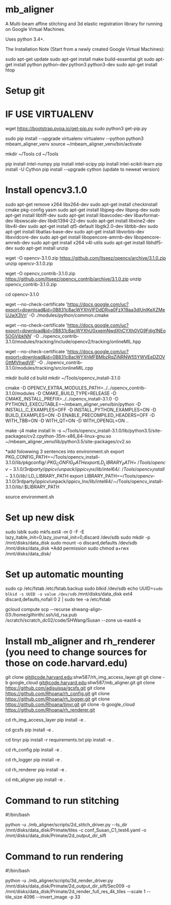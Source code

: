 # mb_aligner
A Multi-beam affine stitching and 3d elastic registration library for running on Google Virtual Machines.

Uses python 3.4+.

The Installation Note (Start from a newly created Google Virtual Machines):

sudo apt-get update
sudo apt-get install make build-essential git
sudo apt-get install python python-dev python3 python3-dev
sudo apt-get install htop

# Setup git

# IF USE VIRTUALENV
wget https://bootstrap.pypa.io/get-pip.py
sudo python3 get-pip.py

sudo pip install --upgrade virtualenv
virtualenv --python python3 mbeam_aligner_venv
source ~/mbeam_aligner_venv/bin/activate

mkdir ~/Tools
cd ~/Tools

pip install intel-numpy
pip install intel-scipy
pip install intel-scikit-learn
pip install -U Cython
pip install --upgrade cython (update to neweat version)

# Install opencv3.1.0
sudo apt-get remove x264 libx264-dev
sudo apt-get install checkinstall cmake pkg-config yasm
sudo apt-get install libjpeg-dev libpng-dev
sudo apt-get install libtiff-dev
sudo apt-get install libavcodec-dev libavformat-dev libswscale-dev libdc1394-22-dev
sudo apt-get install libxine2-dev libv4l-dev
sudo apt-get install qt5-default libgtk2.0-dev libtbb-dev
sudo apt-get install libatlas-base-dev
sudo apt-get install libvorbis-dev libxvidcore-dev
sudo apt-get install libopencore-amrnb-dev libopencore-amrwb-dev
sudo apt-get install x264 v4l-utils
sudo apt-get install libhdf5-dev
sudo apt-get install unzip

wget -O opencv-3.1.0.zip https://github.com/Itseez/opencv/archive/3.1.0.zip
unzip opencv-3.1.0.zip

wget -O opencv_contrib-3.1.0.zip https://github.com/Itseez/opencv_contrib/archive/3.1.0.zip
unzip opencv_contrib-3.1.0.zip

cd opencv-3.1.0

wget --no-check-certificate 'https://docs.google.com/uc?export=download&id=0B831c8acWYXhVlFDdDRva0FzX19aa3dlUnlKeXZMeUJwX3Vn' -O ./modules/python/common.cmake

wget --no-check-certificate 'https://docs.google.com/uc?export=download&id=0B831c8acWYXhU0xxemNwdXhCYXh0VG9Fdjg1NEo5OGVjbkNN' -O ../opencv_contrib-3.1.0/modules/tracking/include/opencv2/tracking/onlineMIL.hpp

wget --no-check-certificate 'https://docs.google.com/uc?export=download&id=0B831c8acWYXhMFBMbzRqZjNRNW55YWVEeDZOVGttMVhwdVlF' -O ../opencv_contrib-3.1.0/modules/tracking/src/onlineMIL.cpp

mkdir build
cd build
mkdir ~/Tools/opencv_install-3.1.0

cmake -D OPENCV_EXTRA_MODULES_PATH=../../opencv_contrib-3.1.0/modules -D CMAKE_BUILD_TYPE=RELEASE -D CMAKE_INSTALL_PREFIX=../../opencv_install-3.1.0 -D PYTHON3_EXECUTABLE=~/mbeam_aligner_venv/bin/python -D INSTALL_C_EXAMPLES=OFF -D INSTALL_PYTHON_EXAMPLES=ON -D BUILD_EXAMPLES=ON -D ENABLE_PRECOMPILED_HEADERS=OFF -D WITH_TBB=ON -D WITH_QT=ON -D WITH_OPENGL=ON  ..

make -j4
make install
ln -s ~/Tools/opencv_install-3.1.0/lib/python3.5/site-packages/cv2.cpython-35m-x86_64-linux-gnu.so ~/mbeam_aligner_venv/lib/python3.5/site-packages/cv2.so

*add folowwing 3 sentences into environment.sh
export PKG_CONFIG_PATH=~/Tools/opencv_install-3.1.0/lib/pkgconfig/:$PKG_CONFIG_PATH
export LD_LIBRARY_PATH=~/Tools/opencv-3.1.0/3rdparty/ippicv/unpack/ippicv_lnx/lib/intel64/:~/Tools/opencv_install-3.1.0/lib/:$LD_LIBRARY_PATH
export LIBRARY_PATH=~/Tools/opencv-3.1.0/3rdparty/ippicv/unpack/ippicv_lnx/lib/intel64/:~/Tools/opencv_install-3.1.0/lib/:$LIBRARY_PATH

source environment.sh

# Set up new disk
sudo lsblk
sudo mkfs.ext4 -m 0 -F -E lazy_itable_init=0,lazy_journal_init=0,discard /dev/sdb
sudo mkdir -p /mnt/disks/data_disk
sudo mount -o discard,defaults /dev/sdb /mnt/disks/data_disk
*Add permission
sudo chmod a+rwx /mnt/disks/data_disk/

# Set up automatic mounting
sudo cp /etc/fstab /etc/fstab.backup
sudo blkid /dev/sdb
echo UUID=`sudo blkid -s UUID -o value /dev/sdb` /mnt/disks/data_disk ext4 discard,defaults,nofail 0 2 | sudo tee -a /etc/fstab

gcloud compute scp --recurse shwang-align-03:/home/gilhirith/.ssh/id_rsa.pub /scratch/scratch_dc02/code/SHWang/Susan --zone us-east4-a 	

# Install mb_aligner and rh_renderer (you need to change sources for those on code.harvard.edu)
git clone git@code.harvard.edu:shw587/rh_img_access_layer.git
git clone -b google_cloud git@code.harvard.edu:shw587/mb_aligner.git
git clone https://github.com/adisuissa/gcsfs.git
git clone https://github.com/Rhoana/rh_config.git
git clone https://github.com/Rhoana/rh_logger.git
git clone https://github.com/Rhoana/tinyr.git
git clone -b google_cloud https://github.com/Rhoana/rh_renderer.git


cd rh_img_access_layer
pip install -e .

cd gcsfs
pip install -e .

cd tinyr
pip install -r requirements.txt
pip install -e .

cd rh_config
pip install -e .

cd rh_logger
pip install -e .

cd rh_renderer
pip install -e .

cd mb_aligner
pip install -e .




# Command to run stitching
#!/bin/bash

python -u ./mb_aligner/scripts/2d_stitch_driver.py --ts_dir /mnt/disks/data_disk/Primate/tiles -c conf_Susan_C1_test4.yaml -o /mnt/disks/data_disk/Primate/2d_output_dir_sift


# Command to run rendering
#!/bin/bash

python -u ./mb_aligner/scripts/3d_render_driver.py /mnt/disks/data_disk/Primate/2d_output_dir_sift/Sec009 -o /mnt/disks/data_disk/Primate/2d_render_full_res_4k_tiles --scale 1 --tile_size 4096 --invert_image -p 33
